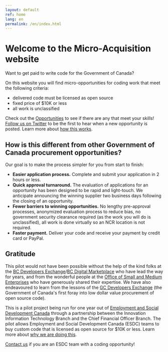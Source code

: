 ```yaml
---
layout: default
ref: home
lang: en
permalink: /en/index.html
---
```


# Welcome to the Micro-Acquisition website

<!-- <div class="row wb-eqht mrgn-tp-lg">
  <div class="col-md-6">
    <div class="well">
      <p>Are you a <strong>developer / programmer</strong> and you would like to earn some money working on short government contracts?</p>
      <p>Check out the <a href="{{ site.baseurl }}{% link _pages/en/opportunities.md %}" title="Opportunities">Opportunities</a> to see if there are any open opportunities that meet your skills. <a href="https://twitter.com/MicroBuysGC" title="Follow us on Twitter">Follow us on Twitter</a> to be the first to hear about new opportunities!</p>
      <p>More information about how Micro-Acquisition works can be found in the <a href="{{ site.baseurl }}{% link _pages/en/supplier-guide.md %}" title="Supplier User Guide">Supplier User Guide</a></p>
    </div>
  </div>
  <div class="col-md-6">
    <div class="well">
      <p>Are you an <strong>Employment and Social Development Canada employee</strong> who has work packages that could be done by external developers?</p>
      <p>Send us an <a href="mailto:microacquisition@hrsdc-rhdcc.gc.ca">email</a> and we can help you get the process started.</p>
      <p>More information about what you'll need to do can be found in the <a href="{{ site.baseurl }}{% link _pages/en/client-guide.md %}" title="Client User Guide">Client User Guide</a></p>
    </div>
  </div>
</div> -->

<p> Want to get paid to write code for the Government of Canada?</p>

<p>On this website you will find micro-opportunities for coding work that meet the following criteria:</p>
<ul>
<li>delivered code must be licensed as open source</li>
<li>fixed price of $10K or less</li>
<li>all work is unclassified</li>
</ul>

<div class="panel panel-default">
  <div class="panel-body">
<p>Check out the <a href="{{ site.baseurl }}{% link _pages/en/opportunities.md %}" title="Opportunities">Opportunities</a> to see if there are any that meet your skills! <a href="https://twitter.com/MicroBuysGC" target="_blank" title="Follow us on Twitter">Follow us on Twitter</a> to be the first to hear when a new opportunity is posted. Learn more about <a href="{{ site.baseurl }}{% link _pages/en/how-this-works.md %}" title="How This Works">how this works</a>.</p>
</div>
</div>

<h2>How is this different from other Government of Canada procurement  opportunities?</h2>
<p>Our goal is to make the process simpler for you from start to finish:</p>
<ul>
<li><strong>Easier application process.</strong> Complete and submit your application in 2 hours or less.</li>
<li><strong>Quick approval turnaround.</strong> The evaluation of applications for an opportunity has been designed to be rapid and light-touch. We anticipate announcing the winning supplier two business days following the closing of an opportunity.</li>
<li><strong>Fewer barriers to winning opportunities.</strong> No lengthy pre-approval processes, anonymized evaluation process to reduce bias, no government security clearance required (as the work you will do is unclassified), all work is done virtually so an NCR location is not required.</li>
<li><strong>Faster payment.</strong> Deliver your code and receive your payment by credit card or PayPal.</li>
</ul>

<!-- ## What is Micro-Acquisition

This is a pilot project being run for one year out of Employment and Social Development Canada through a partnership between the Innovation Information Technology Branch and the Chief Financial Officer Branch.

On this web site you will find opportunities to be paid for coding work which meets the following criteria:

- delivered code must be licensed as open source
- contract value of $10K or less
- all work is unclassified

## How is this different from other government of Canada procurement processes

- **The application process is easy.** Our goal is that you will be able to apply in 2 hours or less.
- **You will be paid quickly.** We are using credit cards/PayPal for payment to ensure you do not have to wait long once you have delivered your code.
- **Fewer barriers in your way.** All the work is unclassified which means it can be done from your home on your computer and you do not need to have completed a government security screening. -->

## Gratitude

This pilot would not have been possible without the help of the kind folks at the <a href="https://bcdevexchange.org/" target="_blank">BC Developers Exchange</a>/<a href="https://digital.gov.bc.ca/marketplace" target="_blank">BC Digital Marketplace</a> who have lead the way for years, and from the wonderful people at the <a href="https://www.tpsgc-pwgsc.gc.ca/app-acq/pme-sme/index-eng.html" target="_blank">Office of Small and Medium Enterprises</a> who have generously shared their expertise.
We have also endeavoured to learn from the lessons of the <a href="https://github.com/canada-ca/devex" target="_blank">GC Developers Exchange</a> (the Government of Canada's first foray into low dollar value procurement of open source code).

<div class="well well-lg">
<p>This is a pilot project being run for one year out of <a href="https://www.canada.ca/en/employment-social-development.html" target="_blank">Employment and Social Development Canada</a> through a partnership between the Innovation Information Technology Branch and the Chief Financial Officer Branch. The pilot allows Employment and Social Development Canada (ESDC) teams to buy custom code that is licensed as open source for $10K or less. Learn more about <a href="https://sara-sabr.github.io/ITStrategy/micro-acquisition-pilot.html" title="IT Strategy website" target="_blank">why we are doing this</a>.</p>
<p><a href="mailto:microacquisition@hrsdc-rhdcc.gc.ca" target="_blank">Contact us</a> if you are an ESDC team with a coding opportunity!</p>
</div>

<!-- ## Feedback
We want to hear from you!
If you are having trouble using this website, if you have questions, if you are finding any of our processes confusing.
Let us know!
Open an issue on the [Micro-Acquisition repo](https://github.com/canada-ca/micro-acquisition) or send us an [email](mailto:microacquisition@hrsdc-rhdcc.gc.ca). -->
